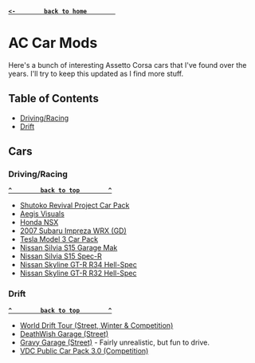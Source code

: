 **[`<-        back to home        `](README.md)**
# AC Car Mods
Here's a bunch of interesting Assetto Corsa cars that I've found over the years. I'll try to keep this updated as I find more stuff.

## Table of Contents
- [Driving/Racing](#drivingracing)
- [Drift](#drift)

## Cars
### Driving/Racing
**[`^        back to top        ^`](#ac-car-mods)**
- [Shutoko Revival Project Car Pack](https://discord.gg/shutokorevivalproject)
- [Aegis Visuals](https://www.patreon.com/aegisvisuals/posts)
- [Honda NSX](https://www.racedepartment.com/downloads/honda-nsx.4768/)
- [2007 Subaru Impreza WRX (GD)](https://www.racedepartment.com/downloads/2007-subaru-impreza-wrx-gd-tuned.33356/)
- [Tesla Model 3 Car Pack](https://www.racedepartment.com/downloads/2019-tesla-model-3-car-pack.45151/)
- [Nissan Silvia S15 Garage Mak](https://www.assettoworld.com/car/nissan-silvia-s15-garage-mak)
- [Nissan Silvia S15 Spec-R](https://www.assettoworld.com/car/nissan-silvia-spec-r-s15-street-s2)
- [Nissan Skyline GT-R R34 Hell-Spec](https://www.assettoworld.com/car/nissan-gt-r-r34-hell-spec)
- [Nissan Skyline GT-R R32 Hell-Spec](https://www.assettoworld.com/car/nissan-skyline-gtr-r32-hellspec)
### Drift
**[`^        back to top        ^`](#ac-car-mods)**
- [World Drift Tour (Street, Winter & Competition)](https://worlddrifttour.com/)
- [DeathWish Garage (Street)](https://www.vosan.co/driftcarpacks/dwg-3-0-part-1)
- [Gravy Garage (Street)](https://www.vosan.co/driftcarpacks/gravy-garage-car-pack/) - Fairly unrealistic, but fun to drive.
- [VDC Public Car Pack 3.0 (Competition)](https://www.vosan.co/driftcarpacks/vdc-public-car-pack-3-0/)
